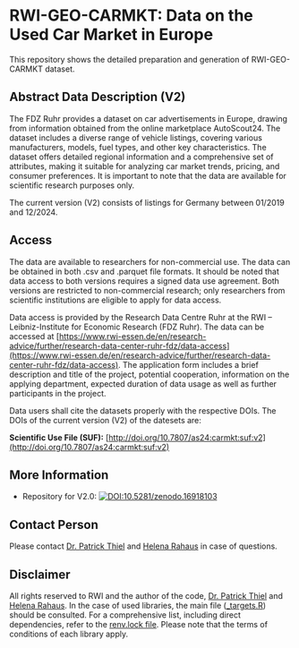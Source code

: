 # RWI-GEO-CARMKT: Data on the Used Car Market in Europe

This repository shows the detailed preparation and generation of RWI-GEO-CARMKT dataset.

## Abstract Data Description (V2)

The FDZ Ruhr provides a dataset on car advertisements in Europe, drawing from information obtained from the online marketplace AutoScout24. The dataset includes a diverse range of vehicle listings, covering various manufacturers, models, fuel types, and other key characteristics. The dataset offers detailed regional information and a comprehensive set of attributes, making it suitable for analyzing car market trends, pricing, and consumer preferences. It is important to note that the data are available for scientific research purposes only.

The current version (V2) consists of listings for Germany between 01/2019 and 12/2024.

## Access

The data are available to researchers for non-commercial use. The data can be obtained in both .csv and .parquet file formats. It should be noted that data access to both versions requires a signed data use agreement. Both versions are restricted to non-commercial research; only researchers from scientific institutions are eligible to apply for data access.

Data access is provided by the Research Data Centre Ruhr at the RWI – Leibniz-Institute for Economic Research (FDZ Ruhr). The data can be accessed at [https://www.rwi-essen.de/en/research-advice/further/research-data-center-ruhr-fdz/data-access](https://www.rwi-essen.de/en/research-advice/further/research-data-center-ruhr-fdz/data-access). The application form includes a brief description and title of the project, potential cooperation, information on the applying department, expected duration of data usage as well as further participants in the project. 

Data users shall cite the datasets properly with the respective DOIs. The DOIs of the current version (V2) of the datesets are: 

**Scientific Use File (SUF):** [http://doi.org/10.7807/as24:carmkt:suf:v2](http://doi.org/10.7807/as24:carmkt:suf:v2)

## More Information

- Repository for V2.0: [![DOI:10.5281/zenodo.16918103](http://img.shields.io/badge/DOI-10.5281/zenodo.15423311-048BC0.svg)](https://zenodo.org/account/settings/github/repository/PThie/RWI-GEO-AS24)

## Contact Person

Please contact [Dr. Patrick Thiel](https://www.rwi-essen.de/rwi/team/person/patrick-thiel) and [Helena Rahaus](https://www.rwi-essen.de/en/rwi/team/person/helena-rahaus) in case of questions.

## Disclaimer

All rights reserved to RWI and the author of the code, [Dr. Patrick Thiel](https://www.rwi-essen.de/rwi/team/person/patrick-thiel) and [Helena Rahaus](https://www.rwi-essen.de/en/rwi/team/person/helena-rahaus). In the case of used libraries, the main file ([_targets.R](https://github.com/PThie/RWI-GEO-AS24/blob/main/_targets.R)) should be consulted. For a comprehensive list, including direct dependencies, refer to the [renv.lock file](https://github.com/PThie/RWI-GEO-AS24/blob/main/renv.lock). Please note that the terms of conditions of each library apply.

